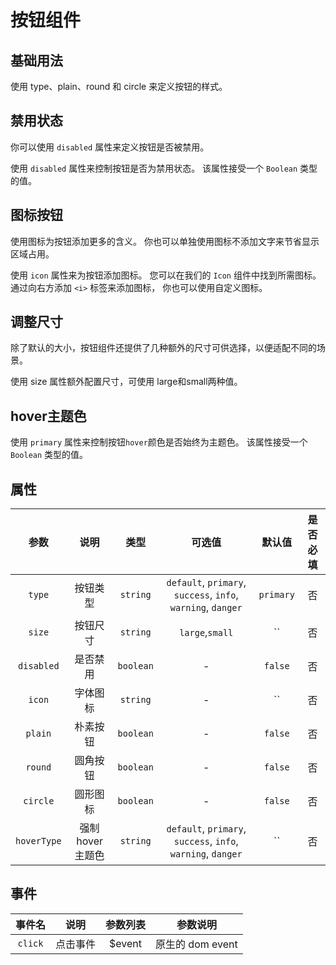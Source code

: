 <script setup>
  import BaseDemo from './BaseDemo.vue'
  import DisabledDemo from './DisabledDemo.vue'
  import IconFontDemo from './IconFontDemo.vue'
  import SizeDemo from './SizeDemo.vue'
  import PrimaryDemo from './PrimaryDemo.vue'
</script>

# 按钮组件

## 基础用法

使用 type、plain、round 和 circle 来定义按钮的样式。

<demo-preview folder='button' file="BaseDemo">
  <base-demo/>
</demo-preview>

## 禁用状态

你可以使用 `disabled` 属性来定义按钮是否被禁用。

使用 `disabled` 属性来控制按钮是否为禁用状态。 该属性接受一个 `Boolean` 类型的值。

<demo-preview folder='button' file="DisabledDemo">
  <disabled-demo/>
</demo-preview>

## 图标按钮

使用图标为按钮添加更多的含义。 你也可以单独使用图标不添加文字来节省显示区域占用。

使用 `icon` 属性来为按钮添加图标。 您可以在我们的 `Icon` 组件中找到所需图标。 通过向右方添加 `<i>` 标签来添加图标， 你也可以使用自定义图标。

<demo-preview folder='button' file="IconFontDemo">
  <icon-font-demo/>
</demo-preview>

## 调整尺寸

除了默认的大小，按钮组件还提供了几种额外的尺寸可供选择，以便适配不同的场景。

使用 size 属性额外配置尺寸，可使用 large和small两种值。

<demo-preview folder='button' file="SizeDemo">
  <size-demo/>
</demo-preview>

## hover主题色

使用 `primary` 属性来控制按钮`hover`颜色是否始终为主题色。 该属性接受一个 `Boolean` 类型的值。

<demo-preview folder='button' file="PrimaryDemo">
  <primary-demo/>
</demo-preview>

## 属性

|    参数     |      说明       |   类型    |                            可选值                            |  默认值   | 是否必填 |
| :---------: | :-------------: | :-------: | :----------------------------------------------------------: | :-------: | :------: |
|   `type`    |    按钮类型     | `string`  | `default`, `primary`, `success`, `info`, `warning`, `danger` | `primary` |    否    |
|   `size`    |    按钮尺寸     | `string`  |                       `large`,`small`                        |    ``     |    否    |
| `disabled`  |    是否禁用     | `boolean` |                              -                               |  `false`  |    否    |
|   `icon`    |    字体图标     | `string`  |                              -                               |    ``     |    否    |
|   `plain`   |    朴素按钮     | `boolean` |                              -                               |  `false`  |    否    |
|   `round`   |    圆角按钮     | `boolean` |                              -                               |  `false`  |    否    |
|  `circle`   |    圆形图标     | `boolean` |                              -                               |  `false`  |    否    |
| `hoverType` | 强制hover主题色 | `string`  | `default`, `primary`, `success`, `info`, `warning`, `danger` |    ``     |    否    |

## 事件

| 事件名  |   说明   | 参数列表 |     参数说明     |
| :-----: | :------: | :------: | :--------------: |
| `click` | 点击事件 |  $event  | 原生的 dom event |

